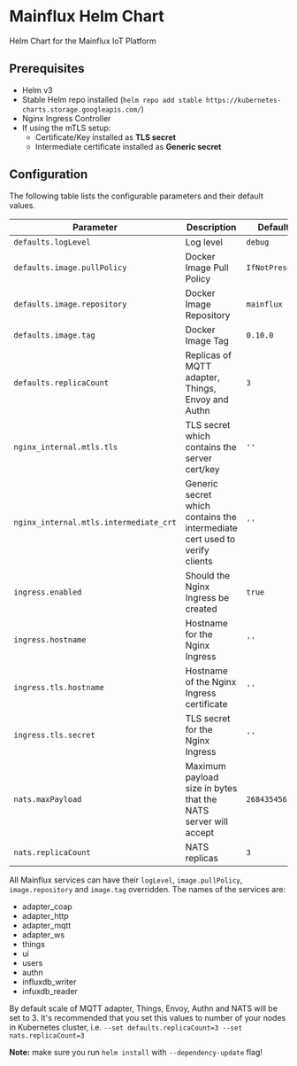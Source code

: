 # Mainflux Helm Chart

Helm Chart for the Mainflux IoT Platform

## Prerequisites

- Helm v3
- Stable Helm repo installed (`helm repo add stable https://kubernetes-charts.storage.googleapis.com/`)
- Nginx Ingress Controller
- If using the mTLS setup:
  - Certificate/Key installed as **TLS secret**
  - Intermediate certificate installed as **Generic secret**
  
## Configuration

The following table lists the configurable parameters and their default values.

| Parameter                              | Description                                                                | Default        |
| -------------------------------------- | -------------------------------------------------------------------------- | -------------- |
| `defaults.logLevel`                    | Log level                                                                  | `debug`        |
| `defaults.image.pullPolicy`            | Docker Image Pull Policy                                                   | `IfNotPresent` |
| `defaults.image.repository`            | Docker Image Repository                                                    | `mainflux`     |
| `defaults.image.tag`                   | Docker Image Tag                                                           | `0.10.0`       |
| `defaults.replicaCount`                | Replicas of MQTT adapter, Things, Envoy and Authn                          | `3`            |
| `nginx_internal.mtls.tls`              | TLS secret which contains the server cert/key                              | `''`           |
| `nginx_internal.mtls.intermediate_crt` | Generic secret which contains the intermediate cert used to verify clients | `''`           |
| `ingress.enabled`                      | Should the Nginx Ingress be created                                        | `true`         |
| `ingress.hostname`                     | Hostname for the Nginx Ingress                                             | `''`           |
| `ingress.tls.hostname`                 | Hostname of the Nginx Ingress certificate                                  | `''`           |
| `ingress.tls.secret`                   | TLS secret for the Nginx Ingress                                           | `''`           |
| `nats.maxPayload`                      | Maximum payload size in bytes that the NATS server will accept             | `268435456`    |
| `nats.replicaCount`                    | NATS replicas                                                              | `3`            |

All Mainflux services can have their `logLevel`, `image.pullPolicy`, `image.repository` and `image.tag` overridden. The names of the services are:

- adapter_coap
- adapter_http
- adapter_mqtt
- adapter_ws
- things
- ui
- users
- authn
- influxdb_writer
- infuxdb_reader

By default scale of MQTT adapter, Things, Envoy, Authn and NATS will be set to 3. It's recommended that you set this values to number of your nodes in Kubernetes cluster, i.e. `--set defaults.replicaCount=3 --set nats.replicaCount=3`

**Note:** make sure you run `helm install` with `--dependency-update` flag!
